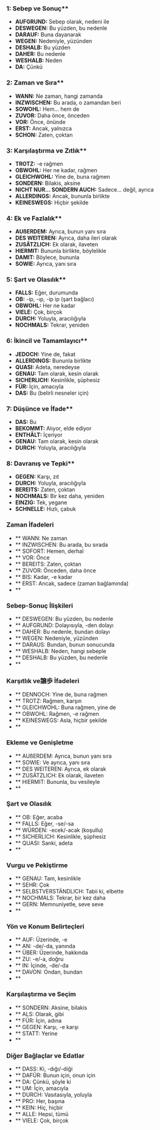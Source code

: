  
### 1: Sebep ve Sonuç**

- **AUFGRUND:** Sebep olarak, nedeni ile
- **DESWEGEN:** Bu yüzden, bu nedenle
- **DARAUF:** Buna dayanarak
- **WEGEN:** Nedeniyle, yüzünden
- **DESHALB:** Bu yüzden
- **DAHER:** Bu nedenle
- **WESHALB:** Neden
- **DA:** Çünkü

### 2: Zaman ve Sıra**

- **WANN:** Ne zaman, hangi zamanda
- **INZWISCHEN:** Bu arada, o zamandan beri
- **SOWOHL:** Hem… hem de
- **ZUVOR:** Daha önce, önceden
- **VOR:** Önce, önünde
- **ERST:** Ancak, yalnızca
- **SCHON:** Zaten, çoktan

### 3: Karşılaştırma ve Zıtlık**

- **TROTZ:** -e rağmen
- **OBWOHL:** Her ne kadar, rağmen
- **GLEICHWOHL:** Yine de, buna rağmen
- **SONDERN:** Bilakis, aksine
- **NICHT NUR… SONDERN AUCH:** Sadece… değil, ayrıca
- **ALLERDINGS:** Ancak, bununla birlikte
- **KEINESWEGS:** Hiçbir şekilde

### 4: Ek ve Fazlalık**

- **AUßERDEM:** Ayrıca, bunun yanı sıra
- **DES WEITEREN:** Ayrıca, daha ileri olarak
- **ZUSÄTZLICH:** Ek olarak, ilaveten
- **HIERMIT:** Bununla birlikte, böylelikle
- **DAMIT:** Böylece, bununla
- **SOWIE:** Ayrıca, yanı sıra

### 5: Şart ve Olasılık**

- **FALLS:** Eğer, durumunda
- **OB:** -ip, -ıp, -ip ip (şart bağlacı)
- **OBWOHL:** Her ne kadar
- **VIELE:** Çok, birçok
- **DURCH:** Yoluyla, aracılığıyla
- **NOCHMALS:** Tekrar, yeniden

### 6: İkincil ve Tamamlayıcı**

- **JEDOCH:** Yine de, fakat
- **ALLERDINGS:** Bununla birlikte
- **QUASI:** Adeta, neredeyse
- **GENAU:** Tam olarak, kesin olarak
- **SICHERLICH:** Kesinlikle, şüphesiz
- **FÜR:** İçin, amacıyla
- **DAS:** Bu (belirli nesneler için)

### 7: Düşünce ve İfade**

- **DAS:** Bu
- **BEKOMMT:** Alıyor, elde ediyor
- **ENTHÄLT:** İçeriyor
- **GENAU:** Tam olarak, kesin olarak
- **DURCH:** Yoluyla, aracılığıyla

### 8: Davranış ve Tepki**

- **GEGEN:** Karşı, zıt
- **DURCH:** Yoluyla, aracılığıyla
- **BEREITS:** Zaten, çoktan
- **NOCHMALS:** Bir kez daha, yeniden
- **EINZIG:** Tek, yegane
- **SCHNELLE:** Hızlı, çabuk



###  Zaman İfadeleri
- ** WANN: Ne zaman
- ** INZWISCHEN: Bu arada, bu sırada
- ** SOFORT: Hemen, derhal
- ** VOR: Önce
- ** BEREITS: Zaten, çoktan
- ** ZUVOR: Önceden, daha önce
- ** BIS: Kadar, -e kadar
- ** ERST: Ancak, sadece (zaman bağlamında)
- ** 
###  Sebep-Sonuç İlişkileri
- ** DESWEGEN: Bu yüzden, bu nedenle
- ** AUFGRUND: Dolayısıyla, -den dolayı
- ** DAHER: Bu nedenle, bundan dolayı
- ** WEGEN: Nedeniyle, yüzünden
- ** DARAUS: Bundan, bunun sonucunda
- ** WESHALB: Neden, hangi sebeple
- ** DESHALB: Bu yüzden, bu nedenle
- ** 
###  Karşıtlık ve譲歩 İfadeleri
- ** DENNOCH: Yine de, buna rağmen
- ** TROTZ: Rağmen, karşın
- ** GLEICHWOHL: Buna rağmen, yine de
- ** OBWOHL: Rağmen, -e rağmen
- ** KEINESWEGS: Asla, hiçbir şekilde
- ** 
###  Ekleme ve Genişletme
- ** AUßERDEM: Ayrıca, bunun yanı sıra
- ** SOWIE: Ve ayrıca, yanı sıra
- ** DES WEITEREN: Ayrıca, ek olarak
- ** ZUSÄTZLICH: Ek olarak, ilaveten
- ** HIERMIT: Bununla, bu vesileyle
- ** 
###  Şart ve Olasılık
- ** OB: Eğer, acaba
- ** FALLS: Eğer, -se/-sa
- ** WÜRDEN: -ecek/-acak (koşullu)
- ** SICHERLICH: Kesinlikle, şüphesiz
- ** QUASI: Sanki, adeta
- ** 
###  Vurgu ve Pekiştirme
- ** GENAU: Tam, kesinlikle
- ** SEHR: Çok
- ** SELBSTVERSTÄNDLICH: Tabii ki, elbette
- ** NOCHMALS: Tekrar, bir kez daha
- ** GERN: Memnuniyetle, seve seve
- ** 
###  Yön ve Konum Belirteçleri
- ** AUF: Üzerinde, -e
- ** AN: -de/-da, yanında
- ** ÜBER: Üzerinde, hakkında
- ** ZU: -e/-a, doğru
- ** IN: İçinde, -de/-da
- ** DAVON: Ondan, bundan
- ** 
###  Karşılaştırma ve Seçim
- ** SONDERN: Aksine, bilakis
- ** ALS: Olarak, gibi
- ** FÜR: İçin, adına
- ** GEGEN: Karşı, -e karşı
- ** STATT: Yerine
- ** 
###  Diğer Bağlaçlar ve Edatlar
- ** DASS: Ki, -dığı/-diği
- ** DAFÜR: Bunun için, onun için
- ** DA: Çünkü, şöyle ki
- ** UM: İçin, amacıyla
- ** DURCH: Vasıtasıyla, yoluyla
- ** PRO: Her, başına
- ** KEIN: Hiç, hiçbir
- ** ALLE: Hepsi, tümü
- ** VIELE: Çok, birçok

